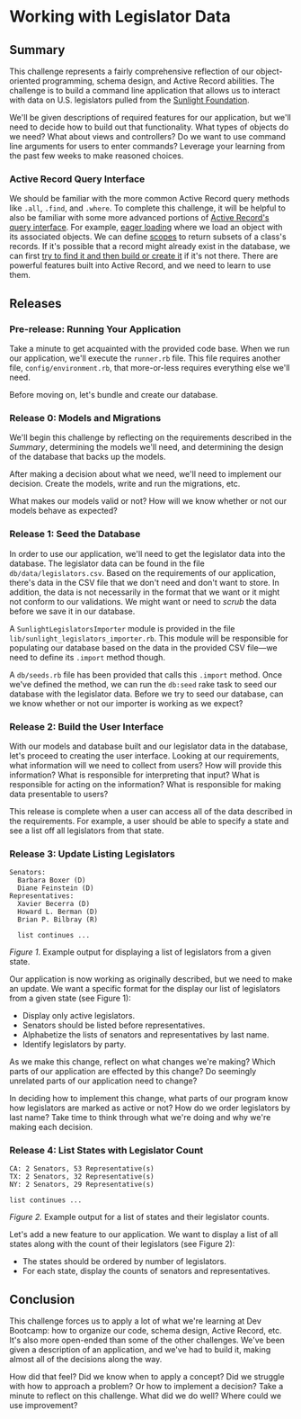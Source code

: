 # Working with Legislator Data

## Summary
This challenge represents a fairly comprehensive reflection of our object-oriented programming, schema design, and Active Record abilities.  The challenge is to build a command line application that allows us to interact with data on U.S. legislators pulled from the [Sunlight Foundation][].

We'll be given descriptions of required features for our application, but we'll need to decide how to build out that functionality.  What types of objects do we need?  What about views and controllers?  Do we want to use command line arguments for users to enter commands?  Leverage your learning from the past few weeks to make reasoned choices.


### Active Record Query Interface
We should be familiar with the more common Active Record query methods like `.all`, `.find`, and `.where`.  To complete this challenge, it will be helpful to also be familiar with some more advanced portions of [Active Record's query interface][AR Query Interface].  For example, [eager loading][] where we load an object with its associated objects.  We can define [scopes][Scopes] to return subsets of a class's records.  If it's possible that a record might already exist in the database, we can first [try to find it and then build or create it][Find or Build] if it's not there.  There are powerful features built into Active Record, and we need to learn to use them.

<!--
### Required Functionality

For a given state ...
- obtain a list of all the state's legislators.
- obtain a list of just the state's representatives.
- obtain a list of just the state's senators

For a given political party ...
- obtain a list of legislators affiliated with the party.
- obtain a list of representatives affiliated with the party.
- obtain a list of senators affiliated with the party.
- obtain a list of legislators currently in office

For a given legislator ...
- obtain a list of attributes:
  - birthday
  - fax
  - gender
  - name
  - party affiliation
  - phone
  - twitter id 
  - webform for e-mail
  - website url
- determine whether the legislator is currently in office.
-->

## Releases

### Pre-release: Running Your Application
Take a minute to get acquainted with the provided code base.  When we run our application, we'll execute the `runner.rb` file.  This file requires another file, `config/environment.rb`, that more-or-less requires everything else we'll need.

Before moving on, let's bundle and create our database.


### Release 0: Models and Migrations
We'll begin this challenge by reflecting on the requirements described in the *Summary*, determining the models we'll need, and determining the design of the database that backs up the models.

After making a decision about what we need, we'll need to implement our decision.  Create the models, write and run the migrations, etc.

What makes our models valid or not?  How will we know whether or not our models behave as expected?


### Release 1: Seed the Database
In order to use our application, we'll need to get the legislator data into the database.  The legislator data can be found in the file `db/data/legislators.csv`.  Based on the requirements of our application, there's data in the CSV file that we don't need and don't want to store.  In addition, the data is not necessarily in the format that we want or it might not conform to our validations.  We might want or need to *scrub* the data before we save it in our database.

A `SunlightLegislatorsImporter` module is provided in the file `lib/sunlight_legislators_importer.rb`.  This module will be responsible for populating our database based on the data in the provided CSV file—we need to define its `.import` method though.

A `db/seeds.rb` file has been provided that calls this `.import` method.  Once we've defined the method, we can run the `db:seed` rake task to seed our database with the legislator data.  Before we try to seed our database, can we know whether or not our importer is working as we expect?

### Release 2: Build the User Interface
With our models and database built and our legislator data in the database, let's proceed to creating the user interface.  Looking at our requirements, what information will we need to collect from users?  How will provide this information?  What is responsible for interpreting that input?  What is responsible for acting on the information?  What is responsible for making data presentable to users?

This release is complete when a user can access all of the data described in the requirements.  For example, a user should be able to specify a state and see a list off all legislators from that state.


### Release 3:  Update Listing Legislators
```
Senators:
  Barbara Boxer (D)
  Diane Feinstein (D)
Representatives:
  Xavier Becerra (D)
  Howard L. Berman (D)
  Brian P. Bilbray (R)
  
  list continues ...
```
*Figure 1*.  Example output for displaying a list of legislators from a given state.

Our application is now working as originally described, but we need to make an update.  We want a specific format for the display our list of legislators from a given state (see Figure 1):

- Display only active legislators.
- Senators should be listed before representatives.
- Alphabetize the lists of senators and representatives by last name.
- Identify legislators by party.

As we make this change, reflect on what changes we're making?  Which parts of our application are effected by this change?  Do seemingly unrelated parts of our application need to change?

In deciding how to implement this change, what parts of our program know how legislators are marked as active or not?  How do we order legislators by last name?  Take time to think through what we're doing and why we're making each decision.


### Release 4: List States with Legislator Count
```
CA: 2 Senators, 53 Representative(s)
TX: 2 Senators, 32 Representative(s)
NY: 2 Senators, 29 Representative(s)

list continues ...
```
*Figure 2.*  Example output for a list of states and their legislator counts.

Let's add a new feature to our application.  We want to display a list of all states along with the count of their legislators (see Figure 2):

- The states should be ordered by number of legislators.
- For each state, display the counts of senators and representatives.


## Conclusion
This challenge forces us to apply a lot of what we're learning at Dev Bootcamp: how to organize our code, schema design, Active Record, etc.  It's also more open-ended than some of the other challenges.  We've been given a description of an application, and we've had to build it, making almost all of the decisions along the way.

How did that feel?  Did we know when to apply a concept?  Did we struggle with how to approach a problem?  Or how to implement a decision?  Take a minute to reflect on this challenge.  What did we do well?  Where could we use improvement?


[AR Query Interface]: http://guides.rubyonrails.org/v4.2/active_record_querying.html
[Eager Loading]: http://guides.rubyonrails.org/v4.2/active_record_querying.html#eager-loading-associations
[Find or Build]: http://guides.rubyonrails.org/v4.2/active_record_querying.html#find-or-build-a-new-object
[Scopes]: http://guides.rubyonrails.org/v4.2/active_record_querying.html#scopes
[Sunlight Foundation]: https://sunlightfoundation.com/

